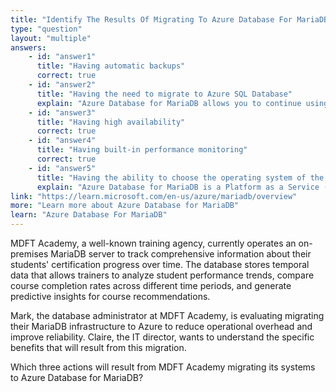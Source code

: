 ```yaml
---
title: "Identify The Results Of Migrating To Azure Database For MariaDB"
type: "question"
layout: "multiple"
answers:
    - id: "answer1"
      title: "Having automatic backups"
      correct: true
    - id: "answer2"
      title: "Having the need to migrate to Azure SQL Database"
      explain: "Azure Database for MariaDB allows you to continue using MariaDB as a managed service without requiring migration to Azure SQL Database. The existing MariaDB applications and queries will work without modification."
    - id: "answer3"
      title: "Having high availability"
      correct: true
    - id: "answer4"
      title: "Having built-in performance monitoring"
      correct: true
    - id: "answer5"
      title: "Having the ability to choose the operating system of the server"
      explain: "Azure Database for MariaDB is a Platform as a Service (PaaS) offering where Microsoft manages the underlying infrastructure including the operating system. Users cannot choose or configure the server's operating system."
link: "https://learn.microsoft.com/en-us/azure/mariadb/overview"
more: "Learn more about Azure Database for MariaDB"
learn: "Azure Database For MariaDB"
---
```

MDFT Academy, a well-known training agency, currently operates an on-premises MariaDB server to track comprehensive information about their students' certification progress over time. The database stores temporal data that allows trainers to analyze student performance trends, compare course completion rates across different time periods, and generate predictive insights for course recommendations.

Mark, the database administrator at MDFT Academy, is evaluating migrating their MariaDB infrastructure to Azure to reduce operational overhead and improve reliability. Claire, the IT director, wants to understand the specific benefits that will result from this migration. 

Which three actions will result from MDFT Academy migrating its systems to Azure Database for MariaDB?